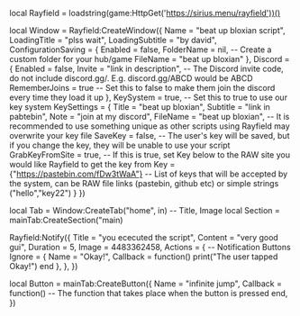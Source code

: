 local Rayfield = loadstring(game:HttpGet('https://sirius.menu/rayfield'))()

local Window = Rayfield:CreateWindow({
   Name = "beat up bloxian script",
   LoadingTitle = "plss wait",
   LoadingSubtitle = "by david",
   ConfigurationSaving = {
      Enabled = false,
      FolderName = nil, -- Create a custom folder for your hub/game
      FileName = "beat up bloxian"
   },
   Discord = {
      Enabled = false,
      Invite = "link in description", -- The Discord invite code, do not include discord.gg/. E.g. discord.gg/ABCD would be ABCD
      RememberJoins = true -- Set this to false to make them join the discord every time they load it up
   },
   KeySystem = true, -- Set this to true to use our key system
   KeySettings = {
      Title = "beat up bloxian",
      Subtitle = "link in pabtebin",
      Note = "join at my discord",
      FileName = "beat up bloxian", -- It is recommended to use something unique as other scripts using Rayfield may overwrite your key file
      SaveKey = false, -- The user's key will be saved, but if you change the key, they will be unable to use your script
      GrabKeyFromSite = true, -- If this is true, set Key below to the RAW site you would like Rayfield to get the key from
      Key = {"https://pastebin.com/fDw3tWaA"} -- List of keys that will be accepted by the system, can be RAW file links (pastebin, github etc) or simple strings ("hello","key22")
   }
})

local Tab = Window:CreateTab("home", in) -- Title, Image
local Section = mainTab:CreateSection("main)

Rayfield:Notify({
   Title = "you ececuted the script",
   Content = "very good gui",
   Duration = 5,
   Image = 4483362458,
   Actions = { -- Notification Buttons
      Ignore = {
         Name = "Okay!",
         Callback = function()
         print("The user tapped Okay!")
      end
   },
},
})

local Button = mainTab:CreateButton({
   Name = "infinite jump",
   Callback = function()
   -- The function that takes place when the button is pressed
   end,
})
